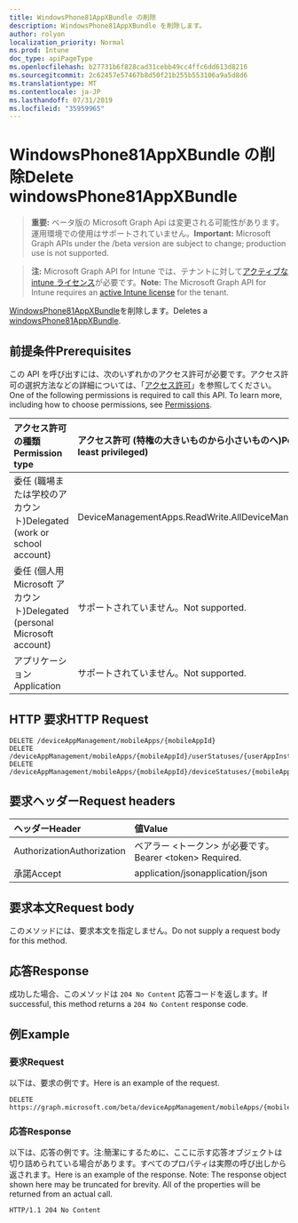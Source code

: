 ```yaml
---
title: WindowsPhone81AppXBundle の削除
description: WindowsPhone81AppXBundle を削除します。
author: rolyon
localization_priority: Normal
ms.prod: Intune
doc_type: apiPageType
ms.openlocfilehash: b27731b6f828cad31cebb49cc4ffc6dd613d8216
ms.sourcegitcommit: 2c62457e57467b8d50f21b255b553106a9a5d8d6
ms.translationtype: MT
ms.contentlocale: ja-JP
ms.lasthandoff: 07/31/2019
ms.locfileid: "35959965"
---
```

# <a name="delete-windowsphone81appxbundle"></a><span data-ttu-id="738f8-103">WindowsPhone81AppXBundle の削除</span><span class="sxs-lookup"><span data-stu-id="738f8-103">Delete windowsPhone81AppXBundle</span></span>

> <span data-ttu-id="738f8-104">**重要:** ベータ版の Microsoft Graph Api は変更される可能性があります。運用環境での使用はサポートされていません。</span><span class="sxs-lookup"><span data-stu-id="738f8-104">**Important:** Microsoft Graph APIs under the /beta version are subject to change; production use is not supported.</span></span>

> <span data-ttu-id="738f8-105">**注:** Microsoft Graph API for Intune では、テナントに対して[アクティブな intune ライセンス](https://go.microsoft.com/fwlink/?linkid=839381)が必要です。</span><span class="sxs-lookup"><span data-stu-id="738f8-105">**Note:** The Microsoft Graph API for Intune requires an [active Intune license](https://go.microsoft.com/fwlink/?linkid=839381) for the tenant.</span></span>

<span data-ttu-id="738f8-106">[WindowsPhone81AppXBundle](../resources/intune-apps-windowsphone81appxbundle.md)を削除します。</span><span class="sxs-lookup"><span data-stu-id="738f8-106">Deletes a [windowsPhone81AppXBundle](../resources/intune-apps-windowsphone81appxbundle.md).</span></span>

## <a name="prerequisites"></a><span data-ttu-id="738f8-107">前提条件</span><span class="sxs-lookup"><span data-stu-id="738f8-107">Prerequisites</span></span>
<span data-ttu-id="738f8-p101">この API を呼び出すには、次のいずれかのアクセス許可が必要です。アクセス許可の選択方法などの詳細については、「[アクセス許可](/graph/permissions-reference)」を参照してください。</span><span class="sxs-lookup"><span data-stu-id="738f8-p101">One of the following permissions is required to call this API. To learn more, including how to choose permissions, see [Permissions](/graph/permissions-reference).</span></span>

|<span data-ttu-id="738f8-110">アクセス許可の種類</span><span class="sxs-lookup"><span data-stu-id="738f8-110">Permission type</span></span>|<span data-ttu-id="738f8-111">アクセス許可 (特権の大きいものから小さいものへ)</span><span class="sxs-lookup"><span data-stu-id="738f8-111">Permissions (from most to least privileged)</span></span>|
|:---|:---|
|<span data-ttu-id="738f8-112">委任 (職場または学校のアカウント)</span><span class="sxs-lookup"><span data-stu-id="738f8-112">Delegated (work or school account)</span></span>|<span data-ttu-id="738f8-113">DeviceManagementApps.ReadWrite.All</span><span class="sxs-lookup"><span data-stu-id="738f8-113">DeviceManagementApps.ReadWrite.All</span></span>|
|<span data-ttu-id="738f8-114">委任 (個人用 Microsoft アカウント)</span><span class="sxs-lookup"><span data-stu-id="738f8-114">Delegated (personal Microsoft account)</span></span>|<span data-ttu-id="738f8-115">サポートされていません。</span><span class="sxs-lookup"><span data-stu-id="738f8-115">Not supported.</span></span>|
|<span data-ttu-id="738f8-116">アプリケーション</span><span class="sxs-lookup"><span data-stu-id="738f8-116">Application</span></span>|<span data-ttu-id="738f8-117">サポートされていません。</span><span class="sxs-lookup"><span data-stu-id="738f8-117">Not supported.</span></span>|

## <a name="http-request"></a><span data-ttu-id="738f8-118">HTTP 要求</span><span class="sxs-lookup"><span data-stu-id="738f8-118">HTTP Request</span></span>
<!-- {
  "blockType": "ignored"
}
-->
``` http
DELETE /deviceAppManagement/mobileApps/{mobileAppId}
DELETE /deviceAppManagement/mobileApps/{mobileAppId}/userStatuses/{userAppInstallStatusId}/app
DELETE /deviceAppManagement/mobileApps/{mobileAppId}/deviceStatuses/{mobileAppInstallStatusId}/app
```

## <a name="request-headers"></a><span data-ttu-id="738f8-119">要求ヘッダー</span><span class="sxs-lookup"><span data-stu-id="738f8-119">Request headers</span></span>
|<span data-ttu-id="738f8-120">ヘッダー</span><span class="sxs-lookup"><span data-stu-id="738f8-120">Header</span></span>|<span data-ttu-id="738f8-121">値</span><span class="sxs-lookup"><span data-stu-id="738f8-121">Value</span></span>|
|:---|:---|
|<span data-ttu-id="738f8-122">Authorization</span><span class="sxs-lookup"><span data-stu-id="738f8-122">Authorization</span></span>|<span data-ttu-id="738f8-123">ベアラー &lt;トークン&gt; が必要です。</span><span class="sxs-lookup"><span data-stu-id="738f8-123">Bearer &lt;token&gt; Required.</span></span>|
|<span data-ttu-id="738f8-124">承諾</span><span class="sxs-lookup"><span data-stu-id="738f8-124">Accept</span></span>|<span data-ttu-id="738f8-125">application/json</span><span class="sxs-lookup"><span data-stu-id="738f8-125">application/json</span></span>|

## <a name="request-body"></a><span data-ttu-id="738f8-126">要求本文</span><span class="sxs-lookup"><span data-stu-id="738f8-126">Request body</span></span>
<span data-ttu-id="738f8-127">このメソッドには、要求本文を指定しません。</span><span class="sxs-lookup"><span data-stu-id="738f8-127">Do not supply a request body for this method.</span></span>

## <a name="response"></a><span data-ttu-id="738f8-128">応答</span><span class="sxs-lookup"><span data-stu-id="738f8-128">Response</span></span>
<span data-ttu-id="738f8-129">成功した場合、このメソッドは `204 No Content` 応答コードを返します。</span><span class="sxs-lookup"><span data-stu-id="738f8-129">If successful, this method returns a `204 No Content` response code.</span></span>

## <a name="example"></a><span data-ttu-id="738f8-130">例</span><span class="sxs-lookup"><span data-stu-id="738f8-130">Example</span></span>

### <a name="request"></a><span data-ttu-id="738f8-131">要求</span><span class="sxs-lookup"><span data-stu-id="738f8-131">Request</span></span>
<span data-ttu-id="738f8-132">以下は、要求の例です。</span><span class="sxs-lookup"><span data-stu-id="738f8-132">Here is an example of the request.</span></span>
``` http
DELETE https://graph.microsoft.com/beta/deviceAppManagement/mobileApps/{mobileAppId}
```

### <a name="response"></a><span data-ttu-id="738f8-133">応答</span><span class="sxs-lookup"><span data-stu-id="738f8-133">Response</span></span>
<span data-ttu-id="738f8-p102">以下は、応答の例です。注:簡潔にするために、ここに示す応答オブジェクトは切り詰められている場合があります。すべてのプロパティは実際の呼び出しから返されます。</span><span class="sxs-lookup"><span data-stu-id="738f8-p102">Here is an example of the response. Note: The response object shown here may be truncated for brevity. All of the properties will be returned from an actual call.</span></span>
``` http
HTTP/1.1 204 No Content
```





